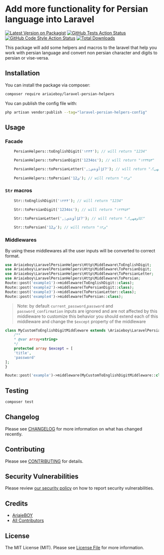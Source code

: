 # Add more functionality for Persian language into Laravel

[![Latest Version on Packagist](https://img.shields.io/packagist/v/ariaieboy/laravel-persian-helpers.svg?style=flat-square)](https://packagist.org/packages/ariaieboy/laravel-persian-helpers)
[![GitHub Tests Action Status](https://img.shields.io/github/actions/workflow/status/ariaieboy/laravel-persian-helpers/run-tests.yml?branch=main&label=tests&style=flat-square)](https://github.com/ariaieboy/laravel-persian-helpers/actions?query=workflow%3Arun-tests+branch%3Amain)
[![GitHub Code Style Action Status](https://img.shields.io/github/actions/workflow/status/ariaieboy/laravel-persian-helpers/fix-php-code-style-issues.yml?branch=main&label=code%20style&style=flat-square)](https://github.com/ariaieboy/laravel-persian-helpers/actions?query=workflow%3A"Fix+PHP+code+style+issues"+branch%3Amain)
[![Total Downloads](https://img.shields.io/packagist/dt/ariaieboy/laravel-persian-helpers.svg?style=flat-square)](https://packagist.org/packages/ariaieboy/laravel-persian-helpers)

This package will add some helpers and macros to the laravel that help you work with persian language and convert non persian character and digits to persian or vise-versa.

## Installation

You can install the package via composer:

```bash
composer require ariaieboy/laravel-persian-helpers
```

You can publish the config file with:

```bash
php artisan vendor:publish --tag="laravel-persian-helpers-config"
```

## Usage
### Facade
```php
    PersianHelpers::toEnglishDigit('۱۲۳۴'); // will return "1234"

    PersianHelpers::toPersianDigit('1234٥٤'); // will return "۱۲۳۴۵۴"

    PersianHelpers::toPersianLetter(',;كإأؤةۀي?'); // will return "،؛کااوههی؟"
    
    PersianHelpers::toPersian('12ي'); // will return "۱۲ی"
```

### `Str` macros

```php
    Str::toEnglishDigit('۱۲۳۴'); // will return "1234"

    Str::toPersianDigit('1234٥٤'); // will return "۱۲۳۴۵۴"

    Str::toPersianLetter(',;كإأؤةۀي?'); // will return "،؛کااوههی؟"
    
    Str::toPersian('12ي'); // will return "۱۲ی"
```
### Middlewares
By using these middlewares all the user inputs will be converted to correct format.
```php
use Ariaieboy\LaravelPersianHelpers\Http\Middleware\ToEnglishDigit;
use Ariaieboy\LaravelPersianHelpers\Http\Middleware\ToPersianDigit;
use Ariaieboy\LaravelPersianHelpers\Http\Middleware\ToPersianLetter;
use Ariaieboy\LaravelPersianHelpers\Http\Middleware\ToPersian;
Route::post('example1')->middleware(ToEnglishDigit::class);
Route::post('example2')->middleware(ToPersianDigit::class);
Route::post('example3')->middleware(ToPersianLetter::class);
Route::post('example4')->middleware(ToPersian::class);
```
> Note: by default `current_password`,`password` and `password_confirmation` inputs are ignored and are not affected by this middleware to customize this behavior you should extend each of this middleware and change the `$except` property of the middleware

```php
class MyCustomToEnglishDigitMiddleware extends \Ariaieboy\LaravelPersianHelpers\Http\Middleware\ToEnglishDigit{
    /**
    * @var array<string> 
    */
    protected array $except = [
    'title',
    'password'
];
}

Route::post('example')->middleware(MyCustomToEnglishDigitMiddleware::class);
```
## Testing

```bash
composer test
```

## Changelog

Please see [CHANGELOG](CHANGELOG.md) for more information on what has changed recently.

## Contributing

Please see [CONTRIBUTING](CONTRIBUTING.md) for details.

## Security Vulnerabilities

Please review [our security policy](../../security/policy) on how to report security vulnerabilities.

## Credits

- [AriaieBOY](https://github.com/ariaieboy)
- [All Contributors](../../contributors)

## License

The MIT License (MIT). Please see [License File](LICENSE.md) for more information.
